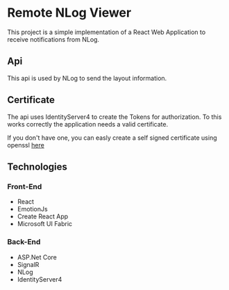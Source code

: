 # Remote NLog Viewer

This project is a simple implementation of a React Web Application to receive notifications from NLog.

## Api

This api is used by NLog to send the layout information.

## Certificate

The api uses IdentityServer4 to create the Tokens for authorization. To this works correctly the application needs a valid certificate.

If you don't have one, you can easly create a self signed certificate using openssl [here](<https://github.com/Azure/azure-xplat-cli/wiki/Getting-Self-Signed-SSL-Certificates-(.pem-and-.pfx)>)

## Technologies

### Front-End

- React
- EmotionJs
- Create React App
- Microsoft UI Fabric

### Back-End

- ASP.Net Core
- SignalR
- NLog
- IdentityServer4

